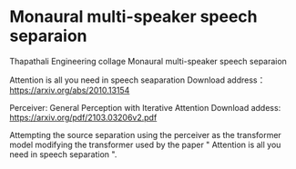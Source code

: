 # Monaural multi-speaker speech separaion
Thapathali Engineering collage
Monaural multi-speaker speech separaion

Attention is all you need in speech seaparation
Download address：https://arxiv.org/abs/2010.13154

Perceiver: General Perception with Iterative Attention
Download addess: https://arxiv.org/pdf/2103.03206v2.pdf

Attempting the source separation using the perceiver as the transformer model modifying the transformer used by the paper " Attention is all you need in speech separation ".
